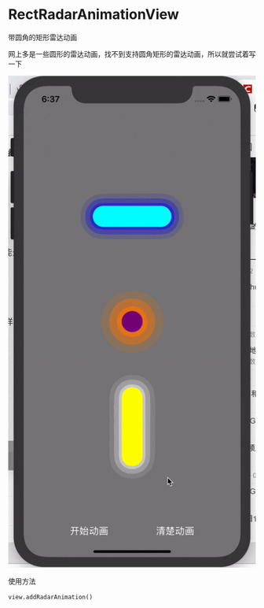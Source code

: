 # RectRadarAnimationView
带圆角的矩形雷达动画

网上多是一些圆形的雷达动画，找不到支持圆角矩形的雷达动画，所以就尝试着写一下

![image](https://github.com/damonZDM/RectRadarAnimationView/blob/master/animation.gif)

使用方法

```
view.addRadarAnimation()
```
